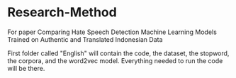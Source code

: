 # Research-Method
For paper Comparing Hate Speech Detection Machine Learning Models Trained on Authentic and Translated Indonesian Data

First folder called "English" will contain the code, the dataset, the stopword, the corpora, and the word2vec model.
Everything needed to run the code will be there.
